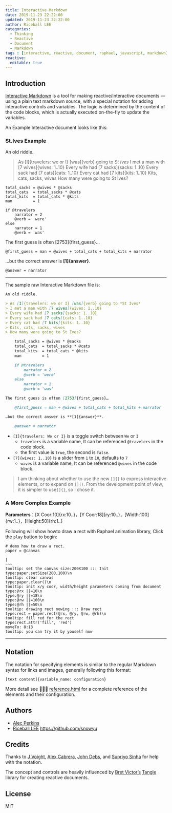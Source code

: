 ```yaml
---
title: Interactive Markdown
date: 2019-11-23 22:22:00
updated: 2019-11-23 22:22:00
author: Riceball LEE
categories:
  - Thinking
  - Reactive
  - Document
  - Markdown
tags : [interactive, reactive, document, raphael, javascript, markdown]
reactive:
  editable: true
---
```


## Introduction

[Interactive Markdown](http://riceball.me/imarkdown/en) is a tool for making reactive/interactive documents — using a plain text markdown source, with a special notation for adding interactive controls and variables. The logic is determined by the content of the code blocks, which is actually executed on-the-fly to update the variables.

An Example Interactive document looks like this:

### St.Ives Example

An old riddle.

> As [I]{travelers: we or I} [was]{verb} going to *St Ives*
> I met a man with [7 wives]{wives: 1..10}
> Every wife had [7 sacks]{sacks: 1..10}
> Every sack had [7 cats]{cats: 1..10}
> Every cat had [7 kits]{kits: 1..10}
> Kits, cats, sacks, wives
> How many were going to St Ives?

    total_sacks = @wives * @sacks
    total_cats  = total_sacks * @cats
    total_kits  = total_cats * @kits
    man         = 1

    if @travelers
        narrator = 2
        @verb = 'were'
    else
        narrator = 1
        @verb = 'was'

The first guess is often [2753]{first_guess}…

    @first_guess = man + @wives + total_cats + total_kits + narrator

…but the correct answer is **[1]{answer}**.

    @answer = narrator

-----

The sample raw Interactive Markdown file is:


```md
An old riddle.

> As [I]{travelers: we or I} [was]{verb} going to *St Ives*
> I met a man with [7 wives]{wives: 1..10}
> Every wife had [7 sacks]{sacks: 1..10}
> Every sack had [7 cats]{cats: 1..10}
> Every cat had [7 kits]{kits: 1..10}
> Kits, cats, sacks, wives
> How many were going to St Ives?

    total_sacks = @wives * @sacks
    total_cats  = total_sacks * @cats
    total_kits  = total_cats * @kits
    man         = 1

    if @travelers
        narrator = 2
        @verb = 'were'
    else
        narrator = 1
        @verb = 'was'

The first guess is often [2753]{first_guess}…

    @first_guess = man + @wives + total_cats + total_kits + narrator

…but the correct answer is **[1]{answer}**.

    @answer = narrator
```

* `[I]{travelers: We or I}` is a toggle switch between `We` or `I`
  * `travelers` is a variable name, It can be referenced `@travelers` in the code block.
  * the first value is `true`, the second is `false`.
* `[7]{wives: 1..10}` is a slider from `1` to `10`, defaults to `7`
  * `wives` is a variable name, It can be referenced `@wives` in the code block.

> I am thinking about whether to use the new `[]{}` to express interactive elements, or to expand on `[]()`. From the development point of view, it is simpler to use`[]{}`, so I chose it.

### A More Complex Example

**Parameters**：[X Coor:10]{rx:10..}，[Y Coor:18]{ry:10..}，[Width:100]{rw:1..}，[Height:50]{rh:1..}

Following will show howto draw a rect with Raphael animation library, Click the `play` button to begin:

```output
# demo how to draw a rect.
paper = @canvas

|
~~~
tooltip: set the canvas size:200X100 ::: Init
type:paper.setSize(200,100)\n
tooltip: clear canvas
type:paper.clear()\n
tooltip: init x/y coor, width/height parameters coming from document
type:@rx ||=10\n
type:@ry ||=18\n
type:@rw ||=100\n
type:@rh ||=50\n
tooltip: drawing rect nowing ::: Draw rect
type:rect = paper.rect(@rx, @ry, @rw, @rh)\n
tooltip: fill red for the rect
type:rect.attr('fill', 'red')
moveTo: 8:13
tooltip: you can try it by youself now
```
----

## Notation

The notation for specifying elements is similar to the regular Markdown syntax
for links and images, generally following this format:

`[text content]{variable_name: configuration}`

More detail see 💁🏻‍♂️ [reference.html](http://riceball.me/imarkdown/en/reference.html) for a
complete reference of the elements and their configuration.

## Authors

* [Alec Perkins](http://alecperkins.net)
* [Riceball LEE](https://riceball.me) https://github.com/snowyu

## Credits

Thanks to [J Voight](https://github.com/joyrexus), [Alex Cabrera](http://alexcabrera.me/), [John Debs](http://johndebs.com/), and [Supriyo Sinha](http://supriyosinha.com) for help with the notation.

The concept and controls are heavily influenced by [Bret Victor’s](http://worrydream.com) [Tangle](http://worrydream.com/Tangle) library for creating reactive documents.

## License

MIT
